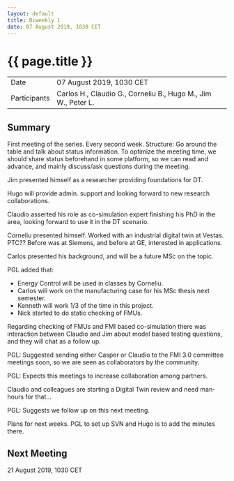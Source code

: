 ```yaml
---
layout: default
title: Biweekly 1
date: 07 August 2019, 1030 CET
---
```


<script src="https://code.jquery.com/jquery-1.11.1.min.js">
</script>
<script src="/javascripts/edit.js"></script>
<script>setEditButonNm();</script>

# {{ page.title }}

|||
|---|---|
| Date | 07 August 2019, 1030 CET |
| Participants | Carlos H., Claudio G., Corneliu B., Hugo M., Jim W., Peter L. |

Summary
---------------------

First meeting of the series. Every second week. Structure: Go around the table
and talk about status information. To optimize the meeting time, we should
share status beforehand in some platform, so we can read and advance, and
mainly discuss/ask questions during the meeting.

Jim presented himself as a researcher providing foundations for DT.

Hugo will provide admin. support and looking forward to new research collaborations.

Claudio asserted his role as co-simulation expert finishing his PhD in the area, looking forward to use it in the DT scenario.

Corneliu presented himself. Worked with an industrial digital twin at Vestas. PTC?? Before was at Siemens, and before at GE, interested in applications.

Carlos presented his background, and will be a future MSc on the topic.

PGL added that: 

- Energy Control will be used in classes by Corneliu. 
- Carlos will work on the manufacturing case for his MSc thesis next semester.
- Kenneth will work 1/3 of the time in this project.
- Nick started to do static checking of FMUs.

Regarding checking of FMUs and FMI based co-simulation there was interaction between Claudio and Jim about model based testing questions, and they will chat as a follow up. 

PGL: Suggested sending either Casper or Claudio to the FMI 3.0 committee meetings soon, so we are seen as collaborators by the community.

PGL: Expects this meetings to increase collaboration among partners.

Claudio and colleagues are starting a Digital Twin review and need man-hours for that…

PGL: Suggests we follow up on this next meeting.

Plans for next weeks. PGL to set up SVN and Hugo is to add the minutes there.

Next Meeting
------------

21 August 2019, 1030 CET

<div id="edit_page_div"></div>
